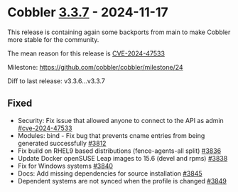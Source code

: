 # Cobbler [3.3.7](https://github.com/cobbler/cobbler/tree/v3.3.7) - 2024-11-17

This release is containing again some backports from main to make Cobbler more stable for the community.

The mean reason for this release is [CVE-2024-47533](https://github.com/cobbler/cobbler/security/advisories/GHSA-m26c-fcgh-cp6h)

Milestone: https://github.com/cobbler/cobbler/milestone/24

Diff to last release: v3.3.6...v3.3.7

## Fixed

- Security: Fix issue that allowed anyone to connect to the API as admin
  [#cve-2024-47533](https://github.com/cobbler/cobbler/issues/cve-2024-47533)
- Modules: bind - Fix bug that prevents cname entries from being generated
  successfully [#3812](https://github.com/cobbler/cobbler/issues/3812)
- Fix build on RHEL9 based distributions (fence-agents-all split)
  [#3836](https://github.com/cobbler/cobbler/issues/3836)
- Update Docker openSUSE Leap images to 15.6 (devel and rpms)
  [#3838](https://github.com/cobbler/cobbler/issues/3838)
- Fix for Windows systems
  [#3840](https://github.com/cobbler/cobbler/issues/3840)
- Docs: Add missing dependencies for source installation
  [#3845](https://github.com/cobbler/cobbler/issues/3845)
- Dependent systems are not synced when the profile is changed
  [#3849](https://github.com/cobbler/cobbler/issues/3849)
